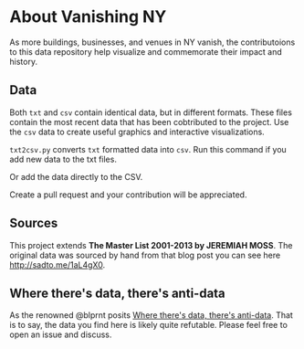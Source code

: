 # About Vanishing NY

As more buildings, businesses, and venues in NY vanish, the contributoions to this data repository help visualize and commemorate their impact and history.

## Data

Both `txt` and `csv` contain identical data, but in different formats. These files contain the most recent data that has been cobtributed to the project. Use the `csv` data to create useful graphics and interactive visualizations.

`txt2csv.py` converts `txt` formatted data into `csv`. Run this command if you add new data to the txt files. 

Or add the data directly to the CSV. 

Create a pull request and your contribution will be appreciated.

## Sources 
This project extends **The Master List 2001-2013 by JEREMIAH MOSS**. The original data was sourced by hand from that blog post you can see here http://sadto.me/1aL4gX0. 


## Where there's data, there's anti-data

As the renowned @blprnt posits [Where there's data, there's anti-data](https://twitter.com/blprnt/status/430686284563349505). That is to say, the data you find here is likely quite refutable. Please feel free to open an issue and discuss.

